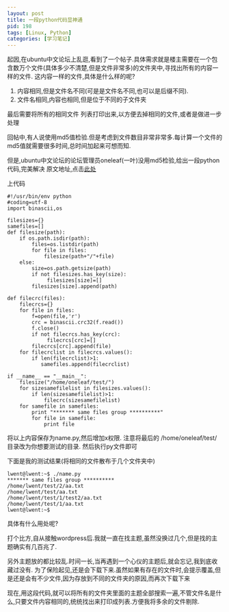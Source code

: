 ```yaml
---
layout: post
title: 一段python代码显神通
pid: 198
tags: [Linux, Python]
categories: [学习笔记]
---
```

起因,在ubuntu中文论坛上乱逛,看到了一个帖子.具体需求就是楼主需要在一个包含数万个文件(具体多少不清楚,但是文件非常多)的文件夹中,寻找出所有的内容一样的文件.
这内容一样的文件,具体是什么样的呢?

1. 内容相同,但是文件名不同(可是是文件名不同,也可以是后缀不同).
2. 文件名相同,内容也相同,但是位于不同的子文件夹

最后需要将所有的相同文件 列表打印出来,以方便去掉相同的文件,或者是做进一步处理

回帖中,有人说使用md5值检验.但是考虑到文件数目非常非常多.每计算一个文件的md5值就需要很多时间,总时间加起来可想而知.

但是,ubuntu中文论坛的论坛管理员oneleaf(一叶)没用md5检验,给出一段python代码,完美解决 原文地址,点击[此处](http://forum.ubuntu.org.cn/viewtopic.php?f=120&t=87646&start=15)

上代码

    #!/usr/bin/env python
    #coding=utf-8
    import binascii,os

    filesizes={}
    samefiles=[]
    def filesize(path):
        if os.path.isdir(path):
            files=os.listdir(path)
            for file in files:
                filesize(path+"/"+file)
        else:
            size=os.path.getsize(path)
            if not filesizes.has_key(size):
                 filesizes[size]=[]
            filesizes[size].append(path)

    def filecrc(files):
        filecrcs={}
        for file in files:
            f=open(file,'r')
            crc = binascii.crc32(f.read())
            f.close()
            if not filecrcs.has_key(crc):
                 filecrcs[crc]=[]
            filecrcs[crc].append(file)
        for filecrclist in filecrcs.values():
            if len(filecrclist)>1:
               samefiles.append(filecrclist)

    if __name__ == "__main__":
        filesize("/home/oneleaf/test/")
        for sizesamefilelist in filesizes.values():
            if len(sizesamefilelist)>1:
                filecrc(sizesamefilelist)
        for samefile in samefiles:
            print "******* same files group **********"
            for file in samefile:
                print file
将以上内容保存为name.py,然后增加x权限. 注意将最后的 /home/oneleaf/test/目录改为你想要测试的目录.
然后执行py文件即可

下面是我的测试结果(将相同的文件散布于几个文件夹中)

    lwent@lwent:~$ ./name.py
    ******* same files group **********
    /home/lwent/test/2/aa.txt
    /home/lwent/test/aa.txt
    /home/lwent/test/1/test2/aa.txt
    /home/lwent/test/1/aa.txt
    lwent@lwent:~$

具体有什么用处呢?

打个比方,自从接触wordpress后.我就一直在找主题,虽然没换过几个,但是找的主题确实有几百兆了.

另外主题放的都比较乱.时间一长,当再遇到一个心仪的主题后,就会忘记,我到底收藏过没有.
为了保险起见,还是会下载下来.虽然如果有存在的文件时,会提示覆盖,但是还是会有不少文件,因为存放到不同的文件夹的原因,而再次下载下来

现在,用这段代码,就可以将所有的文件夹里面的主题全部搜索一遍,不管文件名是什么,只要文件内容相同的,统统找出来打印成列表.方便我将多余的文件剔除.
